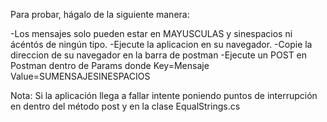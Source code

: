 Para probar, hágalo de la siguiente manera:

-Los mensajes solo pueden estar en MAYUSCULAS y sinespacios ni ácéntós de ningún tipo.
-Ejecute la aplicacion en su navegador.
-Copie la direccion de su navegador en la barra de postman
-Ejecute un POST en Postman dentro de Params donde 
        Key=Mensaje         Value=SUMENSAJESINESPACIOS


Nota: Si la aplicación llega a fallar intente poniendo puntos de interrupción en dentro del método post y en la clase EqualStrings.cs
